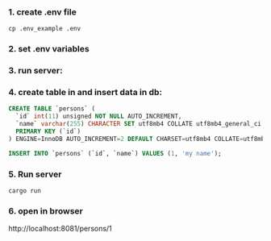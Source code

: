 ### 1. create .env file
```cp .env_example .env```
### 2. set .env variables
### 3. run server:
### 4. create table in and insert data in db:
```sql
CREATE TABLE `persons` (
  `id` int(11) unsigned NOT NULL AUTO_INCREMENT,
  `name` varchar(255) CHARACTER SET utf8mb4 COLLATE utf8mb4_general_ci DEFAULT NULL,
  PRIMARY KEY (`id`)
) ENGINE=InnoDB AUTO_INCREMENT=2 DEFAULT CHARSET=utf8mb4 COLLATE=utf8mb4_general_ci;

INSERT INTO `persons` (`id`, `name`) VALUES (1, 'my name');
```
### 5. Run server
```cargo run```
### 6. open in browser
http://localhost:8081/persons/1